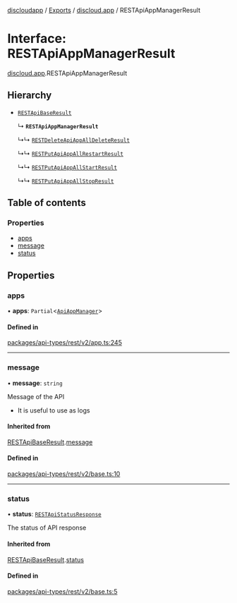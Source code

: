 [discloudapp](../README.md) / [Exports](../modules.md) / [discloud.app](../modules/discloud_app.md) / RESTApiAppManagerResult

# Interface: RESTApiAppManagerResult

[discloud.app](../modules/discloud_app.md).RESTApiAppManagerResult

## Hierarchy

- [`RESTApiBaseResult`](discloud_app.RESTApiBaseResult.md)

  ↳ **`RESTApiAppManagerResult`**

  ↳↳ [`RESTDeleteApiAppAllDeleteResult`](discloud_app.RESTDeleteApiAppAllDeleteResult.md)

  ↳↳ [`RESTPutApiAppAllRestartResult`](discloud_app.RESTPutApiAppAllRestartResult.md)

  ↳↳ [`RESTPutApiAppAllStartResult`](discloud_app.RESTPutApiAppAllStartResult.md)

  ↳↳ [`RESTPutApiAppAllStopResult`](discloud_app.RESTPutApiAppAllStopResult.md)

## Table of contents

### Properties

- [apps](discloud_app.RESTApiAppManagerResult.md#apps)
- [message](discloud_app.RESTApiAppManagerResult.md#message)
- [status](discloud_app.RESTApiAppManagerResult.md#status)

## Properties

### apps

• **apps**: `Partial`<[`ApiAppManager`](discloud_app.ApiAppManager.md)\>

#### Defined in

[packages/api-types/rest/v2/app.ts:245](https://github.com/discloud/discloud.app/blob/9c516a5/packages/api-types/rest/v2/app.ts#L245)

___

### message

• **message**: `string`

Message of the API
- It is useful to use as logs

#### Inherited from

[RESTApiBaseResult](discloud_app.RESTApiBaseResult.md).[message](discloud_app.RESTApiBaseResult.md#message)

#### Defined in

[packages/api-types/rest/v2/base.ts:10](https://github.com/discloud/discloud.app/blob/9c516a5/packages/api-types/rest/v2/base.ts#L10)

___

### status

• **status**: [`RESTApiStatusResponse`](../modules/discloud_app.md#restapistatusresponse)

The status of API response

#### Inherited from

[RESTApiBaseResult](discloud_app.RESTApiBaseResult.md).[status](discloud_app.RESTApiBaseResult.md#status)

#### Defined in

[packages/api-types/rest/v2/base.ts:5](https://github.com/discloud/discloud.app/blob/9c516a5/packages/api-types/rest/v2/base.ts#L5)
